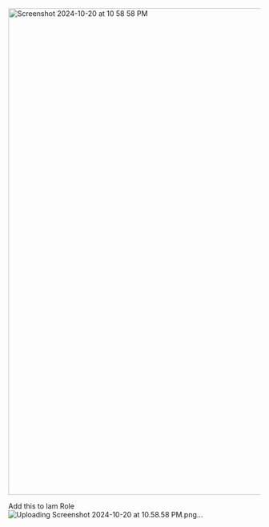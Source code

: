 <img width="972" alt="Screenshot 2024-10-20 at 10 58 58 PM" src="https://github.com/user-attachments/assets/ff06ca49-cc89-45be-a7db-7897cd07b5e9">

Add this to Iam Role
![Uploading Screenshot 2024-10-20 at 10.58.58 PM.png…]()


